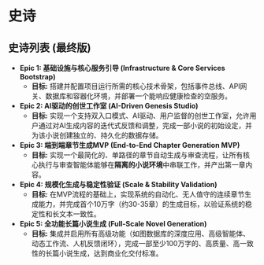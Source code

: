 # 史诗

## 史诗列表 (最终版)

*   **Epic 1: 基础设施与核心服务引导 (Infrastructure & Core Services Bootstrap)**
    *   **目标:** 搭建并配置项目运行所需的核心技术骨架，包括事件总线、API网关、数据库和容器化环境，并部署一个能响应健康检查的空服务。
*   **Epic 2: AI驱动的创世工作室 (AI-Driven Genesis Studio)**
    *   **目标:** 实现一个支持双入口模式、AI驱动、用户监督的创世工作室，允许用户通过对AI生成内容的迭代式反馈和调整，完成一部小说的初始设定，并为该小说创建独立的、持久化的数据存储。
*   **Epic 3: 端到端章节生成MVP (End-to-End Chapter Generation MVP)**
    *   **目标:** 实现一个最简化的、单路径的章节自动生成与审查流程，让所有核心执行与审查智能体能够在**隔离的小说环境**中串联工作，并产出第一章内容。
*   **Epic 4: 规模化生成与稳定性验证 (Scale & Stability Validation)**
    *   **目标:** 在MVP流程的基础上，实现系统的自动化、无人值守的连续章节生成能力，并完成首个10万字（约30-35章）的生成目标，以验证系统的稳定性和长文本一致性。
*   **Epic 5: 全功能长篇小说生成 (Full-Scale Novel Generation)**
    *   **目标:** 集成并启用所有高级功能（如图数据库的深度应用、高级智能体、动态工作流、人机反馈闭环），完成一部至少100万字的、高质量、高一致性的长篇小说生成，达到商业化交付标准。
